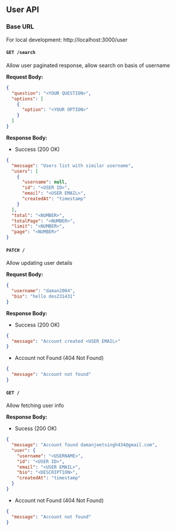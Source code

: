 ## User API

### Base URL

For local development: http://localhost:3000/user

#### `GET /search`

Allow user paginated response, allow search on basis of username

**Request Body:**

```json
{
  "question": "<YOUR QUESTION>",
  "options": [
    {
      "option": "<YOUR OPTION>"
    }
  ]
}
```

**Response Body:**

- Success (200 OK)

```json
{
  "message": "Users list with similar username",
  "users": [
    {
      "username": null,
      "id": "<USER ID>",
      "email": "<USER EMAIL>",
      "createdAt": "timestamp"
    }
  ],
  "total": "<NUMBER>",
  "totalPage": "<NUMBER>",
  "limit": "<NUMBER>",
  "page": "<NUMBER>"
}
```

#### `PATCH /`

Allow updating user details

**Request Body:**

```json
{
  "username": "daman2004",
  "bio": "hello des231431"
}
```

**Response Body:**

- Success (200 OK)

```json
{
  "message": "Account created <USER EMAIL>"
}
```

- Account not Found (404 Not Found)

```json
{
  "message": "Account not found"
}
```

#### `GET /`

Allow fetching user info

**Response Body:**

- Sucess (200 OK)

```json
{
  "message": "Account found damanjeetsingh434@gmail.com",
  "user": {
    "username": "<USERNAME>",
    "id": "<USER ID>",
    "email": "<USER EMAIL>",
    "bio": "<DESCRIPTION>",
    "createdAt": "timestamp"
  }
}
```

- Account not Found (404 Not Found)

```json
{
  "message": "Account not found"
}
```
